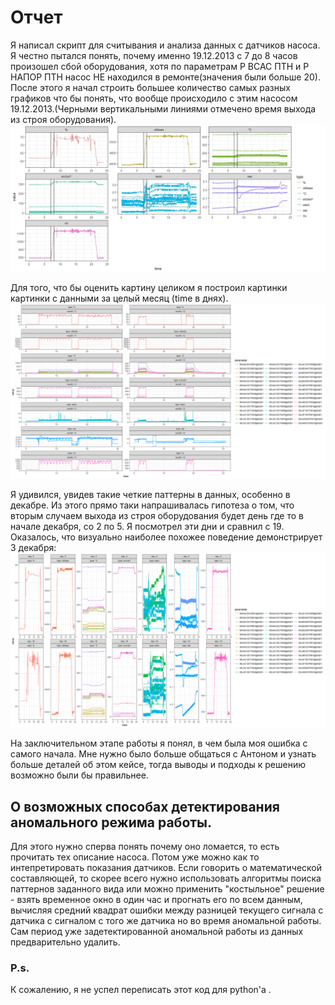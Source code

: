 # Отчет

Я написал скрипт для считывания и анализа данных с датчиков насоса. Я честно пытался понять, почему именно 19.12.2013 с 7 до 8 часов произошел сбой оборудования, хотя по параметрам Р ВСАС ПТН и Р НАПОР ПТН насос НЕ находился в ремонте(значения были больше 20). После этого я начал строить большее количество самых разных графиков что бы понять, что вообще происходило с этим насосом 19.12.2013.(Черными вертикальными линиями отмечено время выхода из строя оборудования).
![alt text](https://github.com/random-alex/pump/blob/master/pics/19.12_all_pars.jpeg?raw=true)

Для того, что бы оценить картину целиком я построил картинки картинки с данными за целый месяц (time в днях).
![alt text](https://github.com/random-alex/pump/blob/master/pics/all_param.png?raw=true)

Я удивился, увидев такие четкие паттерны в данных, особенно в декабре. Из этого прямо таки напрашивалась гипотеза о том, что вторым случаем выхода из строя оборудования будет день где то в начале декабря, со 2 по 5. Я посмотрел эти дни и сравнил с 19. Оказалось, что визуально наиболее похожее поведение демонстрирует 3 декабря:
![alt text](https://github.com/random-alex/pump/blob/master/pics/3-19_comp.png?raw=true)

На заключительном этапе работы я понял, в чем была моя ошибка с самого начала. Мне нужно было больше общаться с Антоном и узнать больше деталей об этом кейсе, тогда выводы и подходы к решению возможно были бы правильнее. 
## О возможных способах детектирования аномального режима работы.
Для этого нужно сперва понять почему оно ломается, то есть прочитать тех описание насоса. Потом уже можно как то интепретировать показания датчиков. Если говорить о математической составляющей, то скорее всего нужно использовать алгоритмы поиска паттернов заданного вида или можно применить "костыльное" решение - взять временное окно в один час и прогнать его по всем данным, вычисляя средний квадрат ошибки между разницей текущего сигнала с датчика с сигналом с того же датчика но во время аномальной работы. Сам период уже задетектированной аномальной работы из данных предварительно удалить.
### P.s.
К сожалению, я не успел переписать этот код для python'а .
